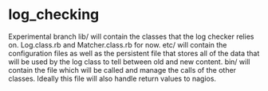 log_checking
==================
Experimental branch
lib/ will contain the classes that the log checker relies on. Log.class.rb and Matcher.class.rb for now.
etc/ will contain the configuration files as well as the persistent file that stores all of the data that will be used by the log class to tell between old and new content.
bin/ will contain the file which will be called and manage the calls of the other classes. Ideally this file will also handle return values to nagios.


